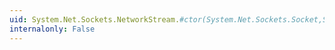 ```yaml
---
uid: System.Net.Sockets.NetworkStream.#ctor(System.Net.Sockets.Socket,System.IO.FileAccess)
internalonly: False
---
```

